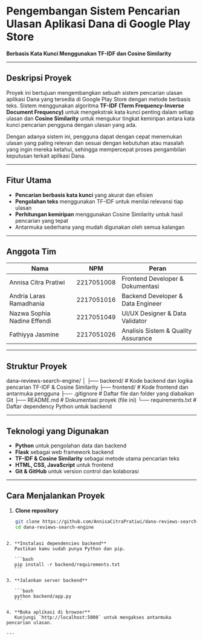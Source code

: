 # Pengembangan Sistem Pencarian Ulasan Aplikasi Dana di Google Play Store  
**Berbasis Kata Kunci Menggunakan TF-IDF dan Cosine Similarity**

---

## Deskripsi Proyek

Proyek ini bertujuan mengembangkan sebuah sistem pencarian ulasan aplikasi Dana yang tersedia di Google Play Store dengan metode berbasis teks. Sistem menggunakan algoritma **TF-IDF (Term Frequency-Inverse Document Frequency)** untuk mengekstrak kata kunci penting dalam setiap ulasan dan **Cosine Similarity** untuk mengukur tingkat kemiripan antara kata kunci pencarian pengguna dengan ulasan yang ada.

Dengan adanya sistem ini, pengguna dapat dengan cepat menemukan ulasan yang paling relevan dan sesuai dengan kebutuhan atau masalah yang ingin mereka ketahui, sehingga mempercepat proses pengambilan keputusan terkait aplikasi Dana.

---

## Fitur Utama

- **Pencarian berbasis kata kunci** yang akurat dan efisien  
- **Pengolahan teks** menggunakan TF-IDF untuk menilai relevansi tiap ulasan  
- **Perhitungan kemiripan** menggunakan Cosine Similarity untuk hasil pencarian yang tepat  
- Antarmuka sederhana yang mudah digunakan oleh semua kalangan

---

## Anggota Tim

| Nama                      | NPM         | Peran                         |
|---------------------------|-------------|-------------------------------|
| Annisa Citra Pratiwi      | 2217051008  | Frontend Developer & Dokumentasi |
| Andria Laras Ramadhania   | 2217051016  | Backend Developer & Data Engineer |
| Nazwa Sophia Nadine Effendi | 2217051049 | UI/UX Designer & Data Validator |
| Fathiyya Jasmine          | 2217051026  | Analisis Sistem & Quality Assurance |

---

## Struktur Proyek

dana-reviews-search-engine/
│
├── backend/ # Kode backend dan logika pencarian TF-IDF & Cosine Similarity
├── frontend/ # Kode frontend dan antarmuka pengguna
├── .gitignore # Daftar file dan folder yang diabaikan Git
├── README.md # Dokumentasi proyek (file ini)
└── requirements.txt # Daftar dependency Python untuk backend


---

## Teknologi yang Digunakan

- **Python** untuk pengolahan data dan backend  
- **Flask** sebagai web framework backend  
- **TF-IDF & Cosine Similarity** sebagai metode utama pencarian teks  
- **HTML, CSS, JavaScript** untuk frontend  
- **Git & GitHub** untuk version control dan kolaborasi

---

## Cara Menjalankan Proyek

1. **Clone repository**  
   ```bash
   git clone https://github.com/AnnisaCitraPratiwi/dana-reviews-search-engine.git
   cd dana-reviews-search-engine
````

2. **Instalasi dependencies backend**
   Pastikan kamu sudah punya Python dan pip.

   ```bash
   pip install -r backend/requirements.txt
   ```

3. **Jalankan server backend**

   ```bash
   python backend/app.py
   ```

4. **Buka aplikasi di browser**
   Kunjungi `http://localhost:5000` untuk mengakses antarmuka pencarian ulasan.

---
